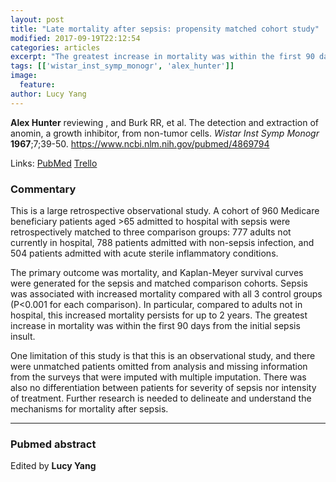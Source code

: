 ```yaml
---
layout: post
title: "Late mortality after sepsis: propensity matched cohort study"
modified: 2017-09-19T22:12:54
categories: articles
excerpt: "The greatest increase in mortality was within the first 90 days from the initial sepsis insult. (Reviewed by Alex Hunter)"
tags: [['wistar_inst_symp_monogr', 'alex_hunter']]
image:
  feature:
author: Lucy Yang
---
```


__Alex Hunter__ reviewing , and Burk RR, et al. The detection and extraction of anomin, a growth inhibitor, from non-tumor cells. _Wistar Inst Symp Monogr_ **1967**;7;39-50. https://www.ncbi.nlm.nih.gov/pubmed/4869794

Links: [PubMed](https://www.ncbi.nlm.nih.gov/pubmed/?term=PMC4869794) [Trello](https://trello.com/c/3K9Aozns)

### Commentary

This is a large retrospective observational study. A cohort of 960 Medicare beneficiary patients aged >65 admitted to hospital with sepsis were retrospectively matched to three comparison groups: 777 adults not currently in hospital, 788 patients admitted with non-sepsis infection, and 504 patients admitted with acute sterile inflammatory conditions. 

The primary outcome was mortality, and Kaplan-Meyer survival curves were generated for the sepsis and matched comparison cohorts. Sepsis was associated with increased mortality compared with all 3 control groups (P<0.001 for each comparison). In particular, compared to adults not in hospital, this increased mortality persists for up to 2 years. The greatest increase in mortality was within the first 90 days from the initial sepsis insult. 

One limitation of this study is that this is an observational study, and there were unmatched patients omitted from analysis and missing information from the surveys that were imputed with multiple imputation. There was also no differentiation between patients for severity of sepsis nor intensity of treatment. Further research is needed to delineate and understand the mechanisms for mortality after sepsis.

---

### Pubmed abstract

> 

Edited by __Lucy Yang__